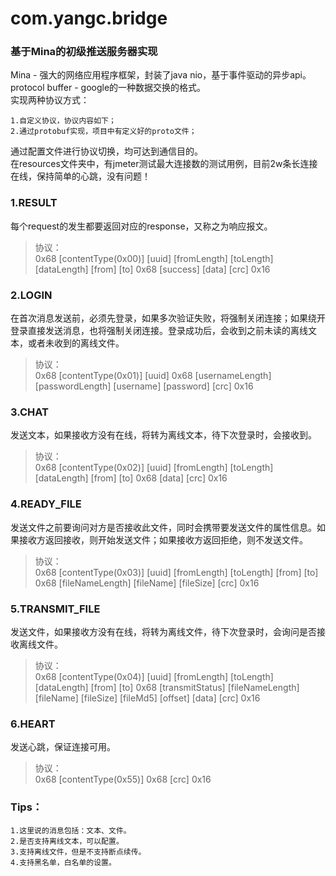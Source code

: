 com.yangc.bridge
================

### 基于Mina的初级推送服务器实现
Mina - 强大的网络应用程序框架，封装了java nio，基于事件驱动的异步api。<br />
protocol buffer - google的一种数据交换的格式。<br />
实现两种协议方式：

    1.自定义协议，协议内容如下；
    2.通过protobuf实现，项目中有定义好的proto文件；

通过配置文件进行协议切换，均可达到通信目的。<br />
在resources文件夹中，有jmeter测试最大连接数的测试用例，目前2w条长连接在线，保持简单的心跳，没有问题！

### 1.RESULT
每个request的发生都要返回对应的response，又称之为响应报文。<br />
> 协议：<br />
0x68 [contentType(0x00)] [uuid] [fromLength] [toLength] [dataLength] [from] [to] 0x68 [success] [data] [crc] 0x16

### 2.LOGIN
在首次消息发送前，必须先登录，如果多次验证失败，将强制关闭连接；如果绕开登录直接发送消息，也将强制关闭连接。登录成功后，会收到之前未读的离线文本，或者未收到的离线文件。<br />
> 协议：<br />
0x68 [contentType(0x01)] [uuid] 0x68 [usernameLength] [passwordLength] [username] [password] [crc] 0x16

### 3.CHAT
发送文本，如果接收方没有在线，将转为离线文本，待下次登录时，会接收到。<br />
> 协议：<br />
0x68 [contentType(0x02)] [uuid] [fromLength] [toLength] [dataLength] [from] [to] 0x68 [data] [crc] 0x16

### 4.READY_FILE
发送文件之前要询问对方是否接收此文件，同时会携带要发送文件的属性信息。如果接收方返回接收，则开始发送文件；如果接收方返回拒绝，则不发送文件。<br />
> 协议：<br />
0x68 [contentType(0x03)] [uuid] [fromLength] [toLength] [from] [to] 0x68 [fileNameLength] [fileName] [fileSize] [crc] 0x16

### 5.TRANSMIT_FILE
发送文件，如果接收方没有在线，将转为离线文件，待下次登录时，会询问是否接收离线文件。<br />
> 协议：<br />
0x68 [contentType(0x04)] [uuid] [fromLength] [toLength] [dataLength] [from] [to] 0x68 [transmitStatus] [fileNameLength] [fileName] [fileSize] [fileMd5] [offset] [data] [crc] 0x16

### 6.HEART
发送心跳，保证连接可用。<br />
> 协议：<br />
0x68 [contentType(0x55)] 0x68 [crc] 0x16

### Tips：
    1.这里说的消息包括：文本、文件。
    2.是否支持离线文本，可以配置。
    3.支持离线文件，但是不支持断点续传。
    4.支持黑名单，白名单的设置。

